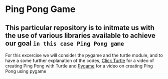 # Ping Pong Game

## This particular repository is to initmate us with the use of various libraries available to achieve our goal `in this case Ping Pong game`

For this excercise we will consider the pygame and the turtle module, and to have a some further explanation of the codes, [Click Turtle](https://www.youtube.com/watch?v=C6jJg9Zan7w) for a video of creating Ping Pong with Turtle and [Pygame](https://www.youtube.com/watch?v=Qf3-aDXG8q4) for a video on creating Ping Pong using pygame
